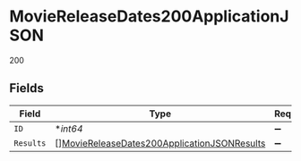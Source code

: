 # MovieReleaseDates200ApplicationJSON

200


## Fields

| Field                                                                                                                 | Type                                                                                                                  | Required                                                                                                              | Description                                                                                                           | Example                                                                                                               |
| --------------------------------------------------------------------------------------------------------------------- | --------------------------------------------------------------------------------------------------------------------- | --------------------------------------------------------------------------------------------------------------------- | --------------------------------------------------------------------------------------------------------------------- | --------------------------------------------------------------------------------------------------------------------- |
| `ID`                                                                                                                  | **int64*                                                                                                              | :heavy_minus_sign:                                                                                                    | N/A                                                                                                                   | 550                                                                                                                   |
| `Results`                                                                                                             | [][MovieReleaseDates200ApplicationJSONResults](../../models/operations/moviereleasedates200applicationjsonresults.md) | :heavy_minus_sign:                                                                                                    | N/A                                                                                                                   |                                                                                                                       |